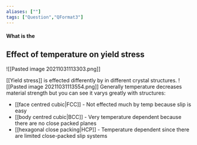 ```yaml
---
aliases: [""]
tags: ["Question","QFormat3"]
---
```


#### What is the
## Effect of temperature on yield stress
![[Pasted image 20211031113303.png]]

[[Yield stress]] is effected differently by in different crystal structures.
![[Pasted image 20211031113554.png]]
Generally temperature decreases material strength but you can see it varys greatly with structures:
- [[face centred cubic|FCC]] - Not effected much by temp because slip is easy
- [[body centred cubic|BCC]] - Very temperature dependent because there are no close packed planes
- [[hexagonal close packing|HCP]] - Temperature dependent since there are limited close-packed slip systems